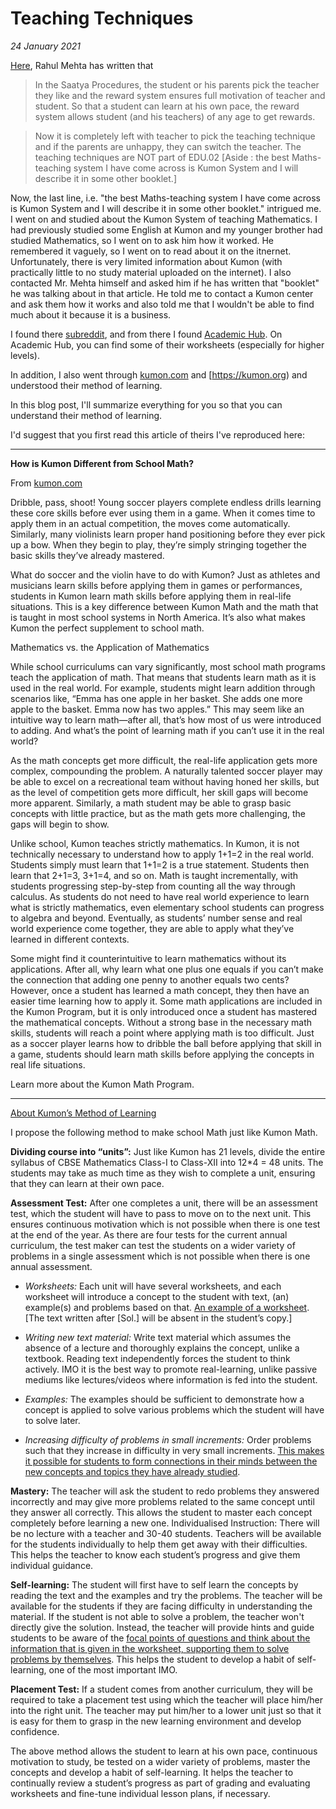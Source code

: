 # Teaching Techniques

*24 January 2021*

[Here](https://www.rahulmehta.com/edu02.htm#techniques), Rahul Mehta has written that 

>In the Saatya Procedures, the student or his parents pick the teacher they like and the reward system ensures full motivation of teacher and student. So that a student can learn at his own pace, the reward system allows student (and his teachers) of any age to get rewards.

>Now it is completely left with teacher to pick the teaching technique and if the parents are unhappy, they can switch the teacher. The teaching techniques are NOT part of EDU.02 [Aside : the best Maths-teaching system I have come across is Kumon System and I will describe it in some other booklet.]

Now, the last line, i.e. "the best Maths-teaching system I have come across is Kumon System and I will describe it in some other booklet." intrigued me. I went on and studied about the Kumon System of teaching Mathematics. I had previously studied some English at Kumon and my younger brother had studied Mathematics, so I went on to ask him how it worked. He remembered it vaguely, so I went on to read about it on the itnernet. Unfortunately, there is very limited information about Kumon (with practically little to no study material uploaded on the internet). I also contacted Mr. Mehta himself and asked him if he has written that "booklet" he was talking about in that article. He told me to contact a Kumon center and ask them how it works and also told me that I wouldn't be able to find much about it because it is a business. 

I found there [subreddit](https://reddit.com/r/kumon), and from there I found [Academic Hub](https://academichub.ru). On Academic Hub, you can find some of their worksheets (especially for higher levels). 

In addition, I also went through [kumon.com](https://kumon.com) and [https://kumon.org) and understood their method of learning.

In this blog post, I'll summarize everything for you so that you can understand their method of learning. 

I'd suggest that you first read this article of theirs I've reproduced here:

<hr>

**How is Kumon Different from School Math?**

From [kumon.com](https://kumon.com)
 
Dribble, pass, shoot! Young soccer players complete endless drills learning these core skills before ever using them in a game. When it comes time to apply them in an actual competition, the moves come automatically. Similarly, many violinists learn proper hand positioning before they ever pick up a bow. When they begin to play, they’re simply stringing together the basic skills they’ve already mastered.
 
What do soccer and the violin have to do with Kumon? Just as athletes and musicians learn skills before applying them in games or performances, students in Kumon learn math skills before applying them in real-life situations. This is a key difference between Kumon Math and the math that is taught in most school systems in North America. It’s also what makes Kumon the perfect supplement to school math.
 
Mathematics vs. the Application of Mathematics
 
While school curriculums can vary significantly, most school math programs teach the application of math. That means that students learn math as it is used in the real world. For example, students might learn addition through scenarios like, “Emma has one apple in her basket. She adds one more apple to the basket. Emma now has two apples.” This may seem like an intuitive way to learn math—after all, that’s how most of us were introduced to adding. And what’s the point of learning math if you can’t use it in the real world?
 
As the math concepts get more difficult, the real-life application gets more complex, compounding the problem. A naturally talented soccer player may be able to excel on a recreational team without having honed her skills, but as the level of competition gets more difficult, her skill gaps will become more apparent. Similarly, a math student may be able to grasp basic concepts with little practice, but as the math gets more challenging, the gaps will begin to show.
 
Unlike school, Kumon teaches strictly mathematics. In Kumon, it is not technically necessary to understand how to apply 1+1=2 in the real world. Students simply must learn that 1+1=2 is a true statement. Students then learn that 2+1=3, 3+1=4, and so on. Math is taught incrementally, with students progressing step-by-step from counting all the way through calculus. As students do not need to have real world experience to learn what is strictly mathematics, even elementary school students can progress to algebra and beyond. Eventually, as students’ number sense and real world experience come together, they are able to apply what they’ve learned in different contexts.
 
Some might find it counterintuitive to learn mathematics without its applications. After all, why learn what one plus one equals if you can’t make the connection that adding one penny to another equals two cents? However, once a student has learned a math concept, they then have an easier time learning how to apply it. Some math applications are included in the Kumon Program, but it is only introduced once a student has mastered the mathematical concepts. Without a strong base in the necessary math skills, students will reach a point where applying math is too difficult.  Just as a soccer player learns how to dribble the ball before applying that skill in a game, students should learn math skills before applying the concepts in real life situations.
 
Learn more about the Kumon Math Program. 

<hr>

[About Kumon’s Method of Learning](https://www.kumongroup.com/eng/about-kumon/method/)
 
I propose the following method to make school Math just like Kumon Math.
 
**Dividing course into “units”:** Just like Kumon has 21 levels, divide the entire syllabus of CBSE Mathematics Class-I to Class-XII into 12*4 = 48 units. The students may take as much time as they wish to complete a unit, ensuring that they can learn at their own pace.

**Assessment Test:** After one completes a unit, there will be an assessment test, which the student will have to pass to move on to the next unit. This ensures continuous motivation which is not possible when there is one test at the end of the year. As there are four tests for the current annual curriculum, the test maker can test the students on a wider variety of problems in a single assessment which is not possible when there is one annual assessment.

- *Worksheets:* Each unit will have several worksheets, and each worksheet will introduce a concept to the student with text, (an) example(s) and problems based on that. [An example of a worksheet](https://academichub.ru/viewer/h4XDlT2uZMK65d6vX5BfJ0QVWAsztOmlqefBBDyhByAAAAFzZjI5uAAAAABhYy10cmFuc2Zvcm0vZjVlYmRkOTZmZjhjMDBiODBmMGQ0Y2UxY2EyOWQxMzA2MzgyYzVkMTBmNGMxNWFjNGZiYThhNzYxM2EwMDZlYS5qcGct-,2.O%201a.jpg?pt=L3Jlc291cmNlcy9rdW1vbi9tYXRoL08vQW5zd2VyJTIwQm9vayUyMCgyMDIwKSUyMCU1Qk5FVyU1RCUyMCU1QkZTJTVE). [The text written after [Sol.] will be absent in the student’s copy.]

- *Writing new text material:* Write text material which assumes the absence of a lecture and thoroughly explains the concept, unlike a textbook. Reading text independently forces the student to think actively. IMO it is the best way to promote real-learning, unlike passive mediums like lectures/videos where information is fed into the student.

- *Examples:* The examples should be sufficient to demonstrate how a concept is applied to solve various problems which the student will have to solve later.

- *Increasing difficulty of problems in small increments:* Order problems such that they increase in difficulty in very small increments. [This makes it possible for students to form connections in their minds between the new concepts and topics they have already studied](https://www.kumon.com/resources/what-is-the-kumon-method/). 

**Mastery:** The teacher will ask the student to redo problems they answered incorrectly and may give more problems related to the same concept until they answer all correctly. This allows the student to master each concept completely before learning a new one.
Individualised Instruction: There will be no lecture with a teacher and 30-40 students. Teachers will be available for the students individually to help them get away with their difficulties. This helps the teacher to know each student’s progress and give them individual guidance.

**Self-learning:** The student will first have to self learn the concepts by reading the text and the examples and try the problems. The teacher will be available for the students if they are facing difficulty in understanding the material. If the student is not able to solve a problem, the teacher won't directly give the solution. Instead, the teacher will provide hints and guide students to be aware of the [focal points of questions and think about the information that is given in the worksheet, supporting them to solve problems by themselves](https://www.kumon.org/our-method/). This helps the student to develop a habit of self-learning, one of the most important IMO.

**Placement Test:** If a student comes from another curriculum, they will be required to take a placement test using which the teacher will place him/her into the right unit. The teacher may put him/her to a lower unit just so that it is easy for them to grasp in the new learning environment and develop confidence.
 
The above method allows the student to learn at his own pace, continuous motivation to study, be tested on a wider variety of problems, master the concepts and develop a habit of self-learning. It helps the teacher to continually review a student’s progress as part of grading and evaluating worksheets and fine-tune individual lesson plans, if necessary.
